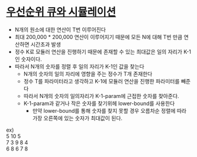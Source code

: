 # [우선순위 큐와 시뮬레이션](https://www.acmicpc.net/problem/32718)

- N개의 원소에 대한 연산이 T번 이루어진다
- 최대 200,000 * 200,000 연산이 이루어지기 때문에 모든 N에 대해 T번 만큼 연산하면 시간초과 발생
- 정수 K로 모듈러 연산을 진행하기 때문에 존재할 수 있는 최대값은 일의 자리가 K-1인 숫자이다.
- 따라서 N개의 숫자를 정렬 후 일의 자리가 K-1인 값을 찾는다
  - N개의 숫자의 일의 자리에 영향을 주는 정수가 T개 존재한다
  - 정수 T를 파라미터라고 생각하고 K-1에 모듈러 연산을 진행한 파라미터를 빼준다
  - 따라서 N개의 숫자의 일의자리가 K-1-param에 근접한 숫자를 찾아준다.
  - K-1-param과 같거나 작은 숫자를 찾기위헤 lower-bound를 사용한다
    - 만약 lower-bound를 통해 숫자를 찾지 못할 경우 오름차순 정렬에 따라 가장 오른쪽에 있는 숫자가 최대값이 된다.
    
ex)  
5 10 5  
7 3 9 8 4  
6 8 6 7 8  